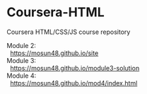 # Coursera-HTML
Coursera HTML/CSS/JS course repository

Module 2:  
&nbsp;&nbsp;https://mosun48.github.io/site  
Module 3:  
&nbsp;&nbsp;https://mosun48.github.io/module3-solution    
Module 4:          
&nbsp;&nbsp;https://mosun48.github.io/mod4/index.html 
